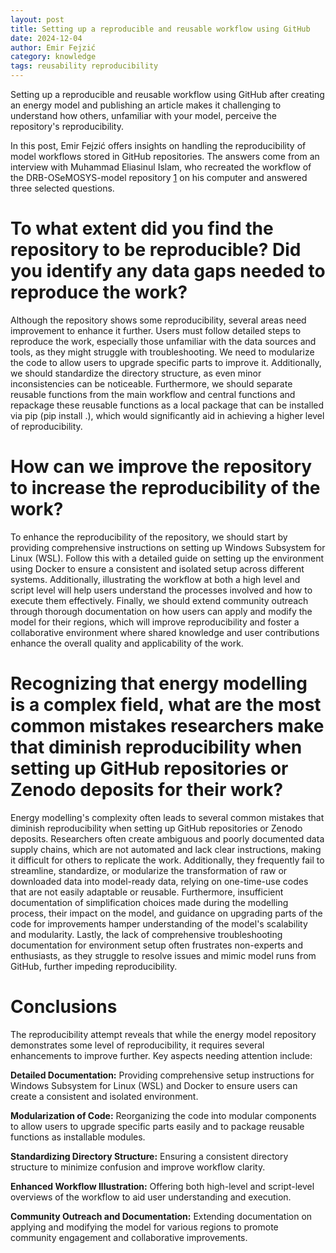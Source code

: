 ```yaml
---
layout: post
title: Setting up a reproducible and reusable workflow using GitHub
date: 2024-12-04
author: Emir Fejzić
category: knowledge
tags: reusability reproducibility
---
```


Setting up a reproducible and reusable workflow using GitHub after creating an energy model and publishing an article makes it challenging to understand how others, unfamiliar with your model, perceive the repository's reproducibility.

In this post, Emir Fejzić offers insights on handling the reproducibility of model workflows stored in GitHub repositories. The answers come from an interview with Muhammad Eliasinul Islam, who recreated the workflow of the DRB-OSeMOSYS-model repository [1] on his computer and answered three selected questions.

# To what extent did you find the repository to be reproducible? Did you identify any data gaps needed to reproduce the work?

Although the repository shows some reproducibility, several areas need improvement to enhance it further. Users must follow detailed steps to reproduce the work, especially those unfamiliar with the data sources and tools, as they might struggle with troubleshooting. We need to modularize the code to allow users to upgrade specific parts to improve it. Additionally, we should standardize the directory structure, as even minor inconsistencies can be noticeable. Furthermore, we should separate reusable functions from the main workflow and central functions and repackage these reusable functions as a local package that can be installed via pip (pip install .), which would significantly aid in achieving a higher level of reproducibility.

# How can we improve the repository to increase the reproducibility of the work?

To enhance the reproducibility of the repository, we should start by providing comprehensive instructions on setting up Windows Subsystem for Linux (WSL). Follow this with a detailed guide on setting up the environment using Docker to ensure a consistent and isolated setup across different systems. Additionally, illustrating the workflow at both a high level and script level will help users understand the processes involved and how to execute them effectively. Finally, we should extend community outreach through thorough documentation on how users can apply and modify the model for their regions, which will improve reproducibility and foster a collaborative environment where shared knowledge and user contributions enhance the overall quality and applicability of the work.

# Recognizing that energy modelling is a complex field, what are the most common mistakes researchers make that diminish reproducibility when setting up GitHub repositories or Zenodo deposits for their work?

Energy modelling's complexity often leads to several common mistakes that diminish reproducibility when setting up GitHub repositories or Zenodo deposits. Researchers often create ambiguous and poorly documented data supply chains, which are not automated and lack clear instructions, making it difficult for others to replicate the work. Additionally, they frequently fail to streamline, standardize, or modularize the transformation of raw or downloaded data into model-ready data, relying on one-time-use codes that are not easily adaptable or reusable. Furthermore, insufficient documentation of simplification choices made during the modelling process, their impact on the model, and guidance on upgrading parts of the code for improvements hamper understanding of the model's scalability and modularity. Lastly, the lack of comprehensive troubleshooting documentation for environment setup often frustrates non-experts and enthusiasts, as they struggle to resolve issues and mimic model runs from GitHub, further impeding reproducibility.

# Conclusions

The reproducibility attempt reveals that while the energy model repository demonstrates some level of reproducibility, it requires several enhancements to improve further. Key aspects needing attention include:

**Detailed Documentation:** Providing comprehensive setup instructions for Windows Subsystem for Linux (WSL) and Docker to ensure users can create a consistent and isolated environment.

**Modularization of Code:** Reorganizing the code into modular components to allow users to upgrade specific parts easily and to package reusable functions as installable modules.

**Standardizing Directory Structure:** Ensuring a consistent directory structure to minimize confusion and improve workflow clarity.

**Enhanced Workflow Illustration:** Offering both high-level and script-level overviews of the workflow to aid user understanding and execution.

**Community Outreach and Documentation:** Extending documentation on applying and modifying the model for various regions to promote community engagement and collaborative improvements.

[1]: <https://github.com/EmiFej/DRB-OSeMOSYS-model.git>
